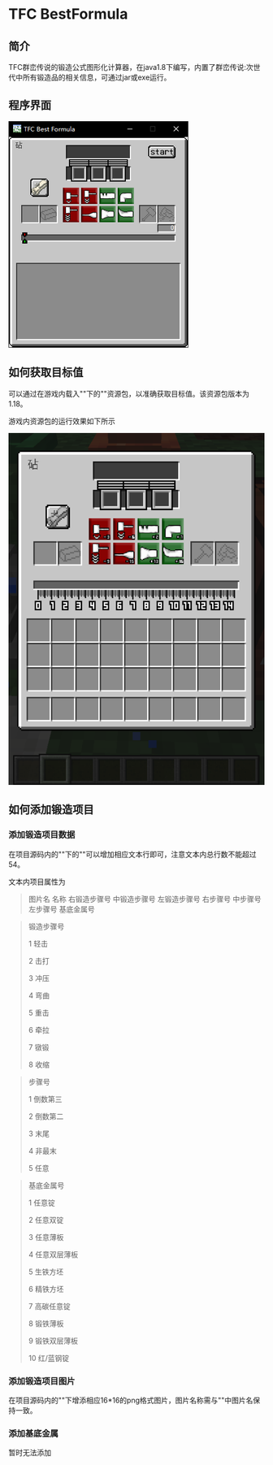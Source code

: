 # TFC BestFormula

## 简介

TFC群峦传说的锻造公式图形化计算器，在java1.8下编写，内置了群峦传说:次世代中所有锻造品的相关信息，可通过jar或exe运行。

## 程序界面

![](img\main.png "主程序")

## 如何获取目标值

可以通过在游戏内载入""下的""资源包，以准确获取目标值。该资源包版本为1.18。

游戏内资源包的运行效果如下所示

![](img\game.png "资源包界面")

## 如何添加锻造项目

### 添加锻造项目数据

在项目源码内的""下的""可以增加相应文本行即可，注意文本内总行数不能超过54。

文本内项目属性为

>图片名 名称 右锻造步骤号 中锻造步骤号 左锻造步骤号 右步骤号 中步骤号 左步骤号 基底金属号

>锻造步骤号
>
>1 轻击
>
>2 击打
>
>3 冲压
>
>4 弯曲
>
>5 重击
>
>6 牵拉
>
>7 镦锻
>
>8 收缩

>步骤号
>
>1 倒数第三
>
>2 倒数第二
>
>3 末尾
>
>4 非最末
>
>5 任意

>基底金属号
>
>1 任意锭
>
>2 任意双锭
>
>3 任意薄板
>
>4 任意双层薄板
>
>5 生铁方坯
>
>6 精铁方坯
>
>7 高碳任意锭
>
>8 锻铁薄板
>
>9 锻铁双层薄板
>
>10 红/蓝钢锭

### 添加锻造项目图片

在项目源码内的""下增添相应16*16的png格式图片，图片名称需与""中图片名保持一致。

### 添加基底金属

暂时无法添加